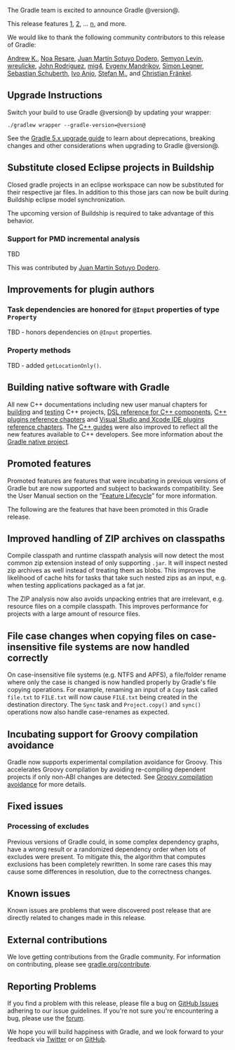 The Gradle team is excited to announce Gradle @version@.

This release features [1](), [2](), ... [n](), and more.

We would like to thank the following community contributors to this release of Gradle:
<!-- 
Include only their name, impactful features should be called out separately below.
 [Some person](https://github.com/some-person)
-->
[Andrew K.](https://github.com/miokowpak),
[Noa Resare](https://github.com/nresare),
[Juan Martín Sotuyo Dodero](https://github.com/jsotuyod),
[Semyon Levin](https://github.com/remal),
[wreulicke](https://github.com/wreulicke),
[John Rodriguez](https://github.com/jrodbx),
[mig4](https://github.com/mig4),
[Evgeny Mandrikov](https://github.com/Godin),
[Simon Legner](https://github.com/simon04),
[Sebastian Schuberth](https://github.com/sschuberth),
[Ivo Anjo](https://github.com/ivoanjo),
[Stefan M.](https://github.com/StefMa),
and [Christian Fränkel](https://github.com/fraenkelc).

<!-- 
## 1

details of 1

## 2

details of 2

## n
-->

## Upgrade Instructions

Switch your build to use Gradle @version@ by updating your wrapper:

`./gradlew wrapper --gradle-version=@version@`

See the [Gradle 5.x upgrade guide](userguide/upgrading_version_5.html#changes_@baseVersion@) to learn about deprecations, breaking changes and other considerations when upgrading to Gradle @version@.

<!-- Do not add breaking changes or deprecations here! Add them to the upgrade guide instead. --> 

## Substitute closed Eclipse projects in Buildship

Closed gradle projects in an eclipse workspace can now be substituted for their respective jar files. In addition to this 
those jars can now be built during Buildship eclipse model synchronization.

The upcoming version of Buildship is required to take advantage of this behavior.

### Support for PMD incremental analysis

TBD

This was contributed by [Juan Martín Sotuyo Dodero](https://github.com/jsotuyod).

## Improvements for plugin authors

### Task dependencies are honored for `@Input` properties of type `Property`

TBD - honors dependencies on `@Input` properties.

### Property methods

TBD - added `getLocationOnly()`. 

## Building native software with Gradle

All new C++ documentations including new user manual chapters for [building](userguide/building_cpp_projects.html) and [testing](userguide/cpp_testing.html) C++ projects, [DSL reference for C++ components](dsl/index.html#N10808), [C++ plugins reference chapters](userguide/plugin_reference.html#native_languages) and [Visual Studio and Xcode IDE plugins reference chapters](userguide/plugin_reference.html#ide_integration).
The [C++ guides](https://gradle.org/guides/?q=Native) were also improved to reflect all the new features available to C++ developers.
See more information about the [Gradle native project](https://github.com/gradle/gradle-native/blob/master/docs/RELEASE-NOTES.md#changes-included-in-gradle-55).

## Promoted features
Promoted features are features that were incubating in previous versions of Gradle but are now supported and subject to backwards compatibility.
See the User Manual section on the “[Feature Lifecycle](userguide/feature_lifecycle.html)” for more information.

The following are the features that have been promoted in this Gradle release.

## Improved handling of ZIP archives on classpaths

Compile classpath and runtime classpath analysis will now detect the most common zip extension instead of only supporting `.jar`.
It will inspect nested zip archives as well instead of treating them as blobs. This improves the likelihood of cache hits for tasks
that take such nested zips as an input, e.g. when testing applications packaged as a fat jar.

The ZIP analysis now also avoids unpacking entries that are irrelevant, e.g. resource files on a compile classpath. 
This improves performance for projects with a large amount of resource files.

## File case changes when copying files on case-insensitive file systems are now handled correctly

On case-insensitive file systems (e.g. NTFS and APFS), a file/folder rename where only the case is changed is now handled properly by Gradle's file copying operations. For example, renaming an input of a `Copy` task called `file.txt` to `FILE.txt` will now cause `FILE.txt` being created in the destination directory. The `Sync` task and `Project.copy()` and `sync()` operations now also handle case-renames as expected.

<!--
### Example promoted
-->

## Incubating support for Groovy compilation avoidance

Gradle now supports experimental compilation avoidance for Groovy. 
This accelerates Groovy compilation by avoiding re-compiling dependent projects if only non-ABI changes are detected.
See [Groovy compilation avoidance](userguide/groovy_plugin.html#sec:groovy_compilation_avoidance) for more details.

## Fixed issues

### Processing of excludes

Previous versions of Gradle could, in some complex dependency graphs, have a wrong result or a randomized dependency order when lots of excludes were present.
To mitigate this, the algorithm that computes exclusions has been completely rewritten.
In some rare cases this may cause some differences in resolution, due to the correctness changes.

## Known issues

Known issues are problems that were discovered post release that are directly related to changes made in this release.

## External contributions

We love getting contributions from the Gradle community. For information on contributing, please see [gradle.org/contribute](https://gradle.org/contribute).

## Reporting Problems

If you find a problem with this release, please file a bug on [GitHub Issues](https://github.com/gradle/gradle/issues) adhering to our issue guidelines. 
If you're not sure you're encountering a bug, please use the [forum](https://discuss.gradle.org/c/help-discuss).

We hope you will build happiness with Gradle, and we look forward to your feedback via [Twitter](https://twitter.com/gradle) or on [GitHub](https://github.com/gradle).
